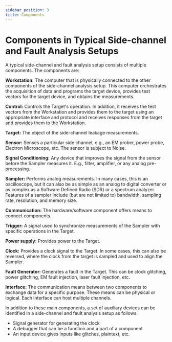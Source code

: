 ```yaml
---
sidebar_position: 3
title: Components
---
```


# Components in Typical Side-channel and Fault Analysis Setups 
A typical side-channel and fault analysis setup consists of multiple components. The components are:
	
**Workstation:** The computer that is physically connected to the other components of the side-channel analysis setup. This computer orchestrates the acquisition of data and programs the target device, provides test vectors for the target device, and obtains the measurements.

**Control:** Controls the Target's operation. In addition, it receives the test vectors from the Workstation and provides them to the target using an appropriate interface and protocol and receives responses from the target and provides them to the Workstation.   

**Target:** The object of the side-channel leakage measurements. 

**Sensor:** Senses a particular side channel, e.g., an EM prober, power probe, Electron Microscope, etc. The sensor is subject to Noise.

**Signal Conditioning:** Any device that improves the signal from the sensor before the Sampler measures it. E.g., filter, amplifier, or any analog pre-processing.

**Sampler:** Performs analog measurements. In many cases, this is an oscilloscope, but it can also be as simple as an analog to digital converter or as complex as a Software Defined Radio (SDR) or a spectrum analyzer. Features of a sampler include (but are not limited to) bandwidth, sampling rate, resolution, and memory size. 

**Communication:** The hardware/software component offers means to connect components. 

**Trigger:** A signal used to synchronize measurements of the Sampler with specific operations in the Target. 

**Power supply:** Provides power to the Target. 

**Clock:** Provides a clock signal to the Target. In some cases, this can also be reversed, where the clock from the target is sampled and used to align the Sampler.

**Fault Generator:** Generates a fault in the Target. This can be clock glitching, power glitching, EM fault injection, laser fault injection, etc.

**Interface:** The communication means between two components to exchange data for a specific purpose. These means can be physical or logical. Each interface can host multiple channels. 

In addition to these main components, a set of auxiliary devices can be identified in a side-channel and fault analysis setup as follows. 
- Signal generator for generating the clock
- A debugger that can be a function and a part of a component 
- An input device gives inputs like glitches, plaintext, etc.  
